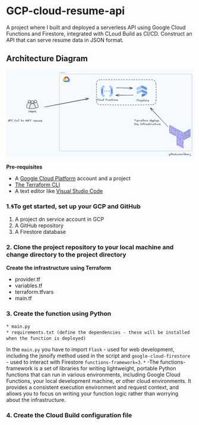 # GCP-cloud-resume-api

A project where I built and deployed a serverless API using Google Cloud Functions and Firestore, integrated with CLoud Build as CI/CD. Construct an API that can serve resume data in JSON format.

## Architecture Diagram

![Reference image](/images/architecture-image.png)

**Pre-requisites**

* A [Google Cloud Platform](https://cloud.google.com/?hl=en) account and a project
* [The Terraform CLI](https://developer.hashicorp.com/terraform/install)
* A text editor like [Visual Studio Code](https://code.visualstudio.com/download)

### 1.🌀To get started, set up your GCP and GitHub 

1. A project dn service account in GCP
2. A GitHub repository
3. A Firestore database

### 2. Clone the project repository to your local machine and change directory to the project directory

**Create the infrastructure using Terraform**

* provider.tf
* variables.tf
* terraform.tfvars
* main.tf

### 3. Create the function using Python

    * main.py
    * requirements.txt (define the dependencies - these will be installed when the function is deployed)

In the `main.py` you have to import `Flask` - used for web development, including the jsnoify method used in the script and `google-cloud-firestore` - used to interact with Firestore
`functions-framework=3.*` -The functions-framework is a set of libraries for writing lightweight, portable Python functions that can run in various environments, including Google Cloud Functions, your local development machine, or other cloud environments. It provides a consistent execution environment and request context, and allows you to focus on writing your function logic rather than worrying about the infrastructure.

### 4. Create the Cloud Build configuration file